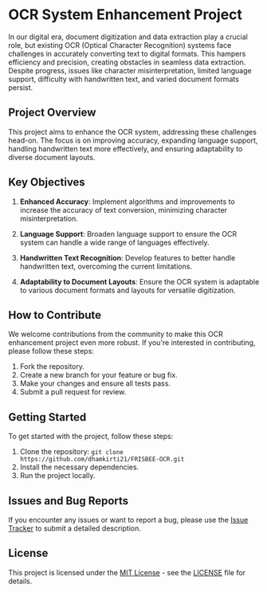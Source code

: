# OCR System Enhancement Project

In our digital era, document digitization and data extraction play a crucial role, but existing OCR (Optical Character Recognition) systems face challenges in accurately converting text to digital formats. This hampers efficiency and precision, creating obstacles in seamless data extraction. Despite progress, issues like character misinterpretation, limited language support, difficulty with handwritten text, and varied document formats persist.

## Project Overview

This project aims to enhance the OCR system, addressing these challenges head-on. The focus is on improving accuracy, expanding language support, handling handwritten text more effectively, and ensuring adaptability to diverse document layouts.

## Key Objectives

1. **Enhanced Accuracy**: Implement algorithms and improvements to increase the accuracy of text conversion, minimizing character misinterpretation.

2. **Language Support**: Broaden language support to ensure the OCR system can handle a wide range of languages effectively.

3. **Handwritten Text Recognition**: Develop features to better handle handwritten text, overcoming the current limitations.

4. **Adaptability to Document Layouts**: Ensure the OCR system is adaptable to various document formats and layouts for versatile digitization.

## How to Contribute

We welcome contributions from the community to make this OCR enhancement project even more robust. If you're interested in contributing, please follow these steps:

1. Fork the repository.
2. Create a new branch for your feature or bug fix.
3. Make your changes and ensure all tests pass.
4. Submit a pull request for review.

## Getting Started

To get started with the project, follow these steps:

1. Clone the repository: `git clone https://github.com/dhamkirti21/FRISBEE-OCR.git`
2. Install the necessary dependencies.
3. Run the project locally.

## Issues and Bug Reports

If you encounter any issues or want to report a bug, please use the [Issue Tracker]([https://github.com/your-username/OCR-Enhancement-Project](https://github.com/dhamkirti21/FRISBEE-OCR)/issues) to submit a detailed description.

## License

This project is licensed under the [MIT License](LICENSE) - see the [LICENSE](LICENSE) file for details.

